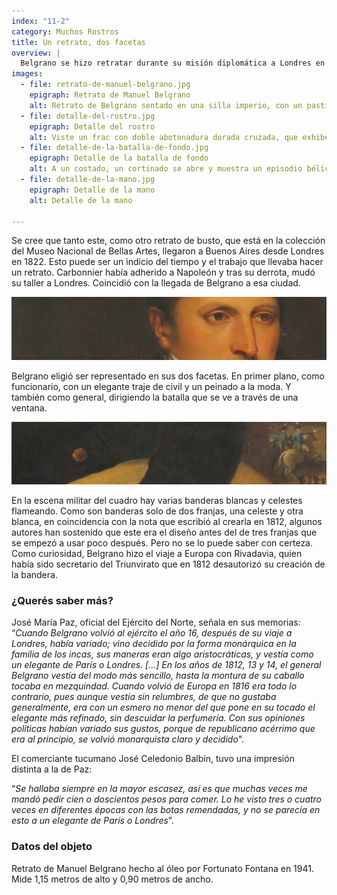 ```yaml
---
index: "11-2"
category: Muchos Rostros
title: Un retrato, dos facetas
overview: |
  Belgrano se hizo retratar durante su misión diplomática a Londres en 1815. El Museo cuenta con dos copias del retrato original atribuido al artista francés François Casimir Carbonnier, conservado por el Museo Dámaso Arce, en Olavarría. 
images:
  - file: retrato-de-manuel-belgrano.jpg
    epigraph: Retrato de Manuel Belgrano
    alt: Retrato de Belgrano sentado en una silla imperio, con un pastillero en su mano derecha.
  - file: detalle-del-rostro.jpg
    epigraph: Detalle del rostro
    alt: Viste un frac con doble abotonadura dorada cruzada, que exhibe una camisa blanca con cuello duro y lazo con jabot, pantalón y botas de caña alta.
  - file: detalle-de-la-batalla-de-fondo.jpg
    epigraph: Detalle de la batalla de fondo
    alt: A un costado, un cortinado se abre y muestra un episodio bélico. El general montado blande una espada, junto a hileras de soldados flameando banderas de dos franjas, blancas y celestes; las explosiones de los disparos de la artillería aportan dramatismo.
  - file: detalle-de-la-mano.jpg
    epigraph: Detalle de la mano
    alt: Detalle de la mano

---
```


Se cree que tanto este, como otro retrato de busto, que está en la colección del Museo Nacional de Bellas Artes, llegaron a Buenos Aires desde Londres en 1822. Esto puede ser un indicio del tiempo y el trabajo que llevaba hacer un retrato. Carbonnier había adherido a Napoleón y tras su derrota, mudó su taller a Londres. Coincidió con la llegada de Belgrano a esa ciudad.

![Detalle del objeto](./eje11-2-a.jpg)

Belgrano eligió ser representado en sus dos facetas. En primer plano, como funcionario, con un elegante traje de civil y un peinado a la moda. Y también como general, dirigiendo la batalla que se ve a través de una ventana.

![Detalle del objeto](./eje11-2-b.jpg)


En la escena militar del cuadro hay varias banderas blancas y celestes flameando. Como son banderas solo de dos franjas, una celeste y otra blanca, en coincidencia con la nota que escribió al crearla en 1812, algunos autores han sostenido que este era el diseño antes del de tres franjas que se empezó a usar poco después. Pero no se lo puede saber con certeza. Como curiosidad, Belgrano hizo el viaje a Europa con Rivadavia, quien había sido secretario del Triunvirato que en 1812 desautorizó su creación de la bandera.

### ¿Querés saber más?
José María Paz, oficial del Ejército del Norte, señala en sus memorias:
“*Cuando Belgrano volvió al ejército el año 16, después de su viaje a Londres, había variado; vino decidido por la forma monárquica en la familia de los incas, sus maneras eran algo aristocráticas, y vestía como un elegante de París o Londres. [...] En los años de 1812, 13 y 14, el general Belgrano vestía del modo más sencillo, hasta la montura de su caballo tocaba en mezquindad. Cuando volvió de Europa en 1816 era todo lo contrario, pues aunque vestía sin relumbres, de que no gustaba generalmente, era con un esmero no menor del que pone en su tocado el elegante más refinado, sin descuidar la perfumería. Con sus opiniones políticas habían variado sus gustos, porque de republicano acérrimo que era al principio, se volvió monarquista claro y decidido*".

El comerciante tucumano José Celedonio Balbín, tuvo una impresión distinta a la de Paz:

“*Se hallaba siempre en la mayor escasez, así es que muchas veces me mandó pedir cien o doscientos pesos para comer. Lo he visto tres o cuatro veces en diferentes épocas con las botas remendadas, y no se parecía en esto a un elegante de París o Londres*”.

### Datos del objeto
Retrato de Manuel Belgrano hecho al óleo por Fortunato Fontana en 1941. Mide 1,15 metros de alto y 0,90 metros de ancho.



